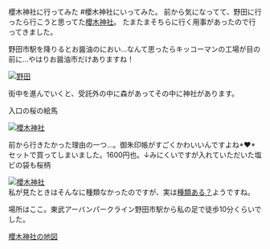 櫻木神社に行ってみた
#櫻木神社にいってみた。
前から気になってて、野田に行ったら行こうと思ってた[櫻木神社](http://sakuragi.info/)。
たまたまそちらに行く用事があったので行ってきました。


野田市駅を降りるとお醤油のにおい…なんて思ったらキッコーマンの工場が目の前に…やはりお醤油市だけありますね！

<a href="http://www.yunoka.net/img/blog/sakuragi1.jpg">![野田](http://www.yunoka.net/img/blog/sakuragi1_mini.jpg "野田しょうゆ")</a>

街中を進んでいくと、受託外の中に森があってその中に神社があります。


入口の桜の絵馬

<a href="http://www.yunoka.net/img/blog/sakuragi2.jpg">![櫻木神社](http://www.yunoka.net/img/blog/sakuragi2_mini.jpg "櫻木神社")</a>


前から行きたかった理由の一つ…。御朱印帳がすごくかわいいんですよね*&hearts;*<br />
セットで買ってしまいました。1600円也。↓みにくいですが入れていただいた塩ビの袋も桜柄

<a href="http://www.yunoka.net/img/blog/sakuragi3.jpg">![櫻木神社](http://www.yunoka.net/img/blog/sakuragi3_mini.jpg "櫻木神社")</a><br />
私が見たときはそんなに種類なかったのですが、実は[種類ある？](http://sakuragi.info/archives/category/%E5%BE%A1%E6%9C%B1%E5%8D%B0%E5%B8%B3)ようですね。


場所はここ。東武アーバンパークライン野田市駅から私の足で徒歩10分くらいでした。

<?php
if($isSP){
?>
[櫻木神社の地図](https://www.google.co.jp/maps/place/%E6%AB%BB%E6%9C%A8%E7%A5%9E%E7%A4%BE/@35.937833,139.8748922,17z/data=!3m1!4b1!4m2!3m1!1s0x601898132dd67517:0xfbc43fcb075790b5)
<?php
}else{
?>
<script type='text/javascript' charset='UTF-8' src='http://map.yahooapis.jp/MapsService/embedmap/V2/?id=7792b8f3b81d16ab590754697ee753d62a819294&amp;cond=p%3A%E6%AB%BB%E6%9C%A8%E7%A5%9E%E7%A4%BE%3Blat%3A35.9378353%3Blon%3A139.8749073%3Bei%3AUTF-8%3Bdatum%3Awgs%3Bv%3A2%3Bsc%3A3%3Buid%3A7792b8f3b81d16ab590754697ee753d62a819294%3Bfa%3Aids%3Bz%3A18%3Bs%3A1436962310e2b116fa5f62db191589a0dab6369fa6%3Blayer%3Aplocal%3Bspotnote%3Aon%3Bid%3A7792b8f3b81d16ab590754697ee753d62a819294%3B&amp;p=%E6%AB%BB%E6%9C%A8%E7%A5%9E%E7%A4%BE&amp;zoom=18&amp;lat=35.9397382320486&amp;lon=139.87322287273773&amp;pluginid=plocal&amp;z=17&amp;mode=map&amp;active=true&amp;layer=plocal&amp;home=on&amp;hlat=35.9378353&amp;hlon=139.8749073&amp;pointer=off&amp;pan=off&amp;ei=utf8&amp;v=3&amp;datum=wgs&amp;width=480&amp;height=480&amp;device=pc&amp;isleft='></script>
<?php
}
?>

